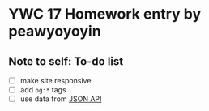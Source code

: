 # YWC 17 Homework entry by peawyoyoyin

## Note to self: To-do list
 - [ ] make site responsive
 - [ ] add `og:*` tags
 - [ ] use data from [JSON API](https://panjs.com/ywc.json)
